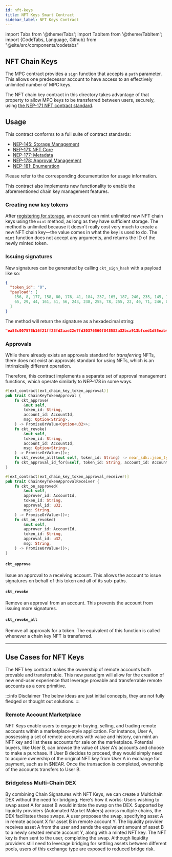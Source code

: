 ```yaml
---
id: nft-keys
title: NFT Keys Smart Contract
sidebar_label: NFT Keys Contract
---
```


import Tabs from '@theme/Tabs';
import TabItem from '@theme/TabItem';
import {CodeTabs, Language, Github} from "@site/src/components/codetabs"


## NFT Chain Keys

The MPC contract provides a `sign` function that accepts a `path` parameter. This allows one predecessor account to have access to an effectively unlimited number of MPC keys.

The NFT chain key contract in this directory takes advantage of that property to allow MPC keys to be transferred between users, securely, using [the NEP-171 NFT contract standard](https://nomicon.io/Standards/Tokens/NonFungibleToken/Core).

## Usage

This contract conforms to a full suite of contract standards:

- [NEP-145: Storage Management](https://nomicon.io/Standards/StorageManagement)
- [NEP-171: NFT Core](https://nomicon.io/Standards/Tokens/NonFungibleToken/Core)
- [NEP-177: Metadata](https://nomicon.io/Standards/Tokens/NonFungibleToken/Metadata)
- [NEP-178: Approval Management](https://nomicon.io/Standards/Tokens/NonFungibleToken/ApprovalManagement)
- [NEP-181: Enumeration](https://nomicon.io/Standards/Tokens/NonFungibleToken/Enumeration)

Please refer to the corresponding documentation for usage information.

This contract also implements new functionality to enable the aforementioned chain key management features.

### Creating new key tokens

After [registering for storage](https://nomicon.io/Standards/StorageManagement), an account can mint unlimited new NFT chain keys using the `mint` method, as long as they have sufficient storage. The method is unlimited because it doesn't really cost very much to create a new NFT chain key&mdash;the value comes in what the key is used to do. The `mint` function does not accept any arguments, and returns the ID of the newly minted token.

### Issuing signatures

New signatures can be generated by calling `ckt_sign_hash` with a payload like so:

```json
{
  "token_id": "0",
  "payload": [
    156, 8, 177, 158, 80, 176, 41, 184, 237, 165, 187, 240, 235, 145, 121, 244,
    65, 29, 44, 161, 51, 56, 243, 238, 255, 78, 255, 22, 40, 71, 246, 81
  ]
}
```

The method will return the signature as a hexadecimal string:

```json
"ea58c007578b16f21ff28fd2aae22e7fd30376560f848582a32bca913bfced1d55eab4c3248efd0fa1a989a8a69a1841ac9e292c03125a20622fbe4da42ded5600"
```

### Approvals

While there already exists an approvals standard for _transferring_ NFTs, there does not exist an approvals standard for _using_ NFTs, which is an intrinsically different operation.

Therefore, this contract implements a separate set of approval management functions, which operate similarly to NEP-178 in some ways.

```rust
#[ext_contract(ext_chain_key_token_approval)]
pub trait ChainKeyTokenApproval {
    fn ckt_approve(
        &mut self,
        token_id: String,
        account_id: AccountId,
        msg: Option<String>,
    ) -> PromiseOrValue<Option<u32>>;
    fn ckt_revoke(
        &mut self,
        token_id: String,
        account_id: AccountId,
        msg: Option<String>,
    ) -> PromiseOrValue<()>;
    fn ckt_revoke_all(&mut self, token_id: String) -> near_sdk::json_types::U64;
    fn ckt_approval_id_for(&self, token_id: String, account_id: AccountId) -> Option<u32>;
}

#[ext_contract(ext_chain_key_token_approval_receiver)]
pub trait ChainKeyTokenApprovalReceiver {
    fn ckt_on_approved(
        &mut self,
        approver_id: AccountId,
        token_id: String,
        approval_id: u32,
        msg: String,
    ) -> PromiseOrValue<()>;
    fn ckt_on_revoked(
        &mut self,
        approver_id: AccountId,
        token_id: String,
        approval_id: u32,
        msg: String,
    ) -> PromiseOrValue<()>;
}
```

#### `ckt_approve`

Issue an approval to a receiving account. This allows the account to issue signatures on behalf of this token and all of its sub-paths.

#### `ckt_revoke`

Remove an approval from an account. This prevents the account from issuing more signatures.

#### `ckt_revoke_all`

Remove all approvals for a token. The equivalent of this function is called whenever a chain key NFT is transferred.


---

## Use Cases for NFT Keys

The NFT key contract makes the ownership of remote accounts both provable and transferrable. This new paradigm will allow for the creation of new end-user experience that leverage provable and transferrable remote accounts as a core primitive. 

:::info Disclaimer
The below ideas are just initial concepts, they are not fully fledged or thought out solutions.
:::

### Remote Account Marketplace

NFT Keys enable users to engage in buying, selling, and trading remote accounts within a marketplace-style application. For instance, User A, possessing a set of remote accounts with value and history, can mint an NFT key and list these accounts for sale on the marketplace. Potential buyers, like User B, can browse the value of User A's accounts and choose to make a purchase. If User B decides to proceed, they would simply need to acquire ownership of the original NFT key from User A in exchange for payment, such as in $NEAR. Once the transaction is completed, ownership of the accounts transfers to User B.

### Bridgeless Multi-Chain DEX

By combining Chain Signatures with NFT Keys, we can create a Multichain DEX without the need for bridging. Here's how it works: Users wishing to swap asset A for asset B would initiate the swap on the DEX. Supported by liquidity providers (Automated Market Makers) across multiple chains, the DEX facilitates these swaps. A user proposes the swap, specifying asset A in remote account X for asset B in remote account Y. The liquidity provider receives asset A from the user and sends the equivalent amount of asset B to a newly created remote account Y, along with a minted NFT key. The NFT key is then sent to the user, completing the swap. Although liquidity providers still need to leverage bridging for settling assets between different pools, users of this exchange type are exposed to reduced bridge risk.
